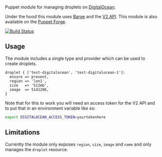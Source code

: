 Puppet module for managing droplets on
[DigitalOcean](https://www.digitalocean.com/?refcode=69ef0beac642).

Under the hood this module uses [Barge](https://github.com/boats/barge)
and the [V2 API](https://developers.digitalocean.com/v2). This module is also available on the [Puppet
Forge](https://forge.puppetlabs.com/garethr/digitalocean).

[![Build
Status](https://secure.travis-ci.org/garethr/garethr-digitalocean.png)](http://travis-ci.org/garethr/garethr-digitalocean)

## Usage

The module includes a single type and provider which can be used to
create droplets.

```puppet
droplet { ['test-digitalocean', 'test-digitalocean-1']:
  ensure => present,
  region => 'lon1',
  size   => '512mb',
  image  => 5141286,
}
```

Note that for this to work you will need an access token for the V2 API
and to put that in an environment variable like so:

```bash
export DIGITALOCEAN_ACCESS_TOKEN=yourtokenhere
```

## Limitations

Currently the module only exposes `region`, `size`, `image` and `name`
and only manages the `droplet` resource.
